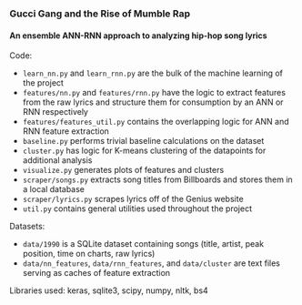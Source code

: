 ### Gucci Gang and the Rise of Mumble Rap
#### An ensemble ANN-RNN approach to analyzing hip-hop song lyrics

Code:
- `learn_nn.py` and `learn_rnn.py` are the bulk of the machine learning of the project
- `features/nn.py` and `features/rnn.py` have the logic to extract features from the raw lyrics and structure them for consumption by an ANN or RNN respectively
- `features/features_util.py` contains the overlapping logic for ANN and RNN feature extraction
- `baseline.py` performs trivial baseline calculations on the dataset
- `cluster.py` has logic for K-means clustering of the datapoints for additional analysis
- `visualize.py` generates plots of features and clusters
- `scraper/songs.py` extracts song titles from Billboards and stores them in a local database
- `scraper/lyrics.py` scrapes lyrics off of the Genius website
- `util.py` contains general utilities used throughout the project

Datasets:
- `data/1990` is a SQLite dataset containing songs (title, artist, peak position, time on charts, raw lyrics)
- `data/nn_features`, `data/rnn_features`, and `data/cluster` are text files serving as caches of feature extraction

Libraries used: keras, sqlite3, scipy, numpy, nltk, bs4
